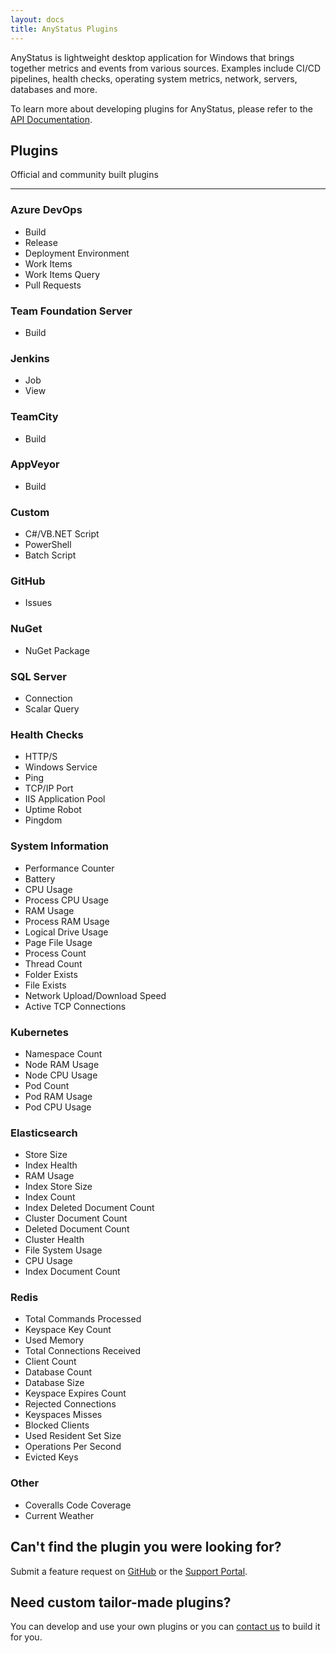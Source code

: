 ```yaml
---
layout: docs
title: AnyStatus Plugins
---
```


AnyStatus is lightweight desktop application for Windows that brings together metrics and events from various sources.
Examples include CI/CD pipelines, health checks, operating system metrics, network, servers, databases and more.

To learn more about developing plugins for AnyStatus, please refer to the [API Documentation](/docs/api).

## Plugins

Official and community built plugins

----------------------------------------------------

### Azure DevOps

- Build
- Release
- Deployment Environment
- Work Items
- Work Items Query
- Pull Requests

### Team Foundation Server

- Build

### Jenkins

- Job
- View

### TeamCity

- Build

### AppVeyor

- Build

### Custom

- C#/VB.NET Script
- PowerShell
- Batch Script

### GitHub

- Issues

### NuGet

- NuGet Package

### SQL Server

- Connection
- Scalar Query

### Health Checks

- HTTP/S
- Windows Service
- Ping
- TCP/IP Port
- IIS Application Pool
- Uptime Robot
- Pingdom

### System Information

- Performance Counter
- Battery
- CPU Usage
- Process CPU Usage
- RAM Usage
- Process RAM Usage
- Logical Drive Usage
- Page File Usage
- Process Count
- Thread Count
- Folder Exists
- File Exists
- Network Upload/Download Speed
- Active TCP Connections

### Kubernetes

- Namespace Count
- Node RAM Usage
- Node CPU Usage
- Pod Count
- Pod RAM Usage
- Pod CPU Usage

### Elasticsearch

- Store Size
- Index Health
- RAM Usage
- Index Store Size
- Index Count
- Index Deleted Document Count
- Cluster Document Count
- Deleted Document Count
- Cluster Health
- File System Usage
- CPU Usage
- Index Document Count

### Redis

- Total Commands Processed
- Keyspace Key Count
- Used Memory
- Total Connections Received
- Client Count
- Database Count
- Database Size
- Keyspace Expires Count
- Rejected Connections
- Keyspaces Misses
- Blocked Clients
- Used Resident Set Size
- Operations Per Second
- Evicted Keys

### Other

- Coveralls Code Coverage
- Current Weather

## Can't find the plugin you were looking for?

Submit a feature request on [GitHub](https://github.com/AnyStatus/Support/issues) or the [Support Portal](https://anystatus.helprace.com/s1-general/ideas).

## Need custom tailor-made plugins?

You can develop and use your own plugins or you can [contact us](mailto:info@anystat.us) to build it for you.
